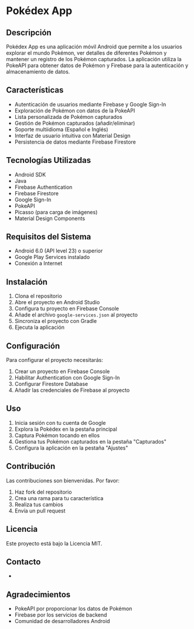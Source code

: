 # Pokédex App

## Descripción
Pokédex App es una aplicación móvil Android que permite a los usuarios explorar el mundo Pokémon, ver detalles de diferentes Pokémon y mantener un registro de los Pokémon capturados. La aplicación utiliza la PokeAPI para obtener datos de Pokémon y Firebase para la autenticación y almacenamiento de datos.

## Características
- Autenticación de usuarios mediante Firebase y Google Sign-In
- Exploración de Pokémon con datos de la PokeAPI
- Lista personalizada de Pokémon capturados
- Gestión de Pokémon capturados (añadir/eliminar)
- Soporte multiidioma (Español e Inglés)
- Interfaz de usuario intuitiva con Material Design
- Persistencia de datos mediante Firebase Firestore

## Tecnologías Utilizadas
- Android SDK
- Java
- Firebase Authentication
- Firebase Firestore
- Google Sign-In
- PokeAPI
- Picasso (para carga de imágenes)
- Material Design Components

## Requisitos del Sistema
- Android 6.0 (API level 23) o superior
- Google Play Services instalado
- Conexión a Internet

## Instalación
1. Clona el repositorio
2. Abre el proyecto en Android Studio
3. Configura tu proyecto en Firebase Console
4. Añade el archivo `google-services.json` al proyecto
5. Sincroniza el proyecto con Gradle
6. Ejecuta la aplicación

## Configuración
Para configurar el proyecto necesitarás:
1. Crear un proyecto en Firebase Console
2. Habilitar Authentication con Google Sign-In
3. Configurar Firestore Database
4. Añadir las credenciales de Firebase al proyecto

## Uso
1. Inicia sesión con tu cuenta de Google
2. Explora la Pokédex en la pestaña principal
3. Captura Pokémon tocando en ellos
4. Gestiona tus Pokémon capturados en la pestaña "Capturados"
5. Configura la aplicación en la pestaña "Ajustes"

## Contribución
Las contribuciones son bienvenidas. Por favor:
1. Haz fork del repositorio
2. Crea una rama para tu característica
3. Realiza tus cambios
4. Envía un pull request

## Licencia
Este proyecto está bajo la Licencia MIT.

## Contacto
-

## Agradecimientos
- PokeAPI por proporcionar los datos de Pokémon
- Firebase por los servicios de backend
- Comunidad de desarrolladores Android
